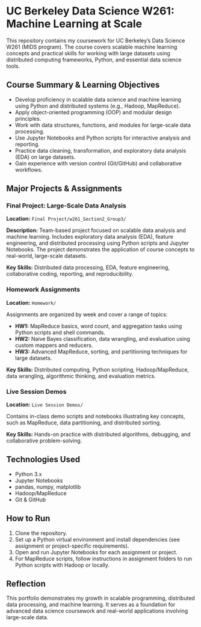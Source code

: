 # UC Berkeley Data Science W261: Machine Learning at Scale

This repository contains my coursework for UC Berkeley’s Data Science W261 (MIDS program). The course covers scalable machine learning concepts and practical skills for working with large datasets using distributed computing frameworks, Python, and essential data science tools.

## Course Summary & Learning Objectives
- Develop proficiency in scalable data science and machine learning using Python and distributed systems (e.g., Hadoop, MapReduce).
- Apply object-oriented programming (OOP) and modular design principles.
- Work with data structures, functions, and modules for large-scale data processing.
- Use Jupyter Notebooks and Python scripts for interactive analysis and reporting.
- Practice data cleaning, transformation, and exploratory data analysis (EDA) on large datasets.
- Gain experience with version control (Git/GitHub) and collaborative workflows.

## Major Projects & Assignments

### Final Project: Large-Scale Data Analysis
**Location:** `Final Project/w261_Section2_Group3/`

**Description:**
Team-based project focused on scalable data analysis and machine learning. Includes exploratory data analysis (EDA), feature engineering, and distributed processing using Python scripts and Jupyter Notebooks. The project demonstrates the application of course concepts to real-world, large-scale datasets.

**Key Skills:**
Distributed data processing, EDA, feature engineering, collaborative coding, reporting, and reproducibility.

### Homework Assignments
**Location:** `Homework/`

Assignments are organized by week and cover a range of topics:

- **HW1:** MapReduce basics, word count, and aggregation tasks using Python scripts and shell commands.
- **HW2:** Naive Bayes classification, data wrangling, and evaluation using custom mappers and reducers.
- **HW3:** Advanced MapReduce, sorting, and partitioning techniques for large datasets.

**Key Skills:**
Distributed computing, Python scripting, Hadoop/MapReduce, data wrangling, algorithmic thinking, and evaluation metrics.

### Live Session Demos
**Location:** `Live Session Demos/`

Contains in-class demo scripts and notebooks illustrating key concepts, such as MapReduce, data partitioning, and distributed sorting.

**Key Skills:**
Hands-on practice with distributed algorithms, debugging, and collaborative problem-solving.

## Technologies Used
- Python 3.x
- Jupyter Notebooks
- pandas, numpy, matplotlib
- Hadoop/MapReduce
- Git & GitHub

## How to Run
1. Clone the repository.
2. Set up a Python virtual environment and install dependencies (see assignment or project-specific requirements).
3. Open and run Jupyter Notebooks for each assignment or project.
4. For MapReduce scripts, follow instructions in assignment folders to run Python scripts with Hadoop or locally.

## Reflection
This portfolio demonstrates my growth in scalable programming, distributed data processing, and machine learning. It serves as a foundation for advanced data science coursework and real-world applications involving large-scale data.